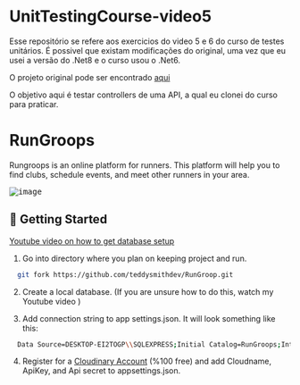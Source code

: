 <h1>UnitTestingCourse-video5</h1>

Esse repositório se refere aos exercicios do video 5 e 6 do curso de testes unitários.
É possivel que existam modificações do original, uma vez que eu usei a versão do .Net8 e o curso usou o .Net6.

O projeto original pode ser encontrado <a href = "https://github.com/teddysmithdev/RunGroop">aqui</a>

O objetivo aqui é testar controllers de uma API, a qual eu clonei do curso para praticar.

# RunGroops

Rungroops is an online platform for runners. This platform will help you to find clubs, schedule events, and meet other runners in your area. 

<kbd>![image](https://user-images.githubusercontent.com/65626254/173340999-a994fe15-b182-4692-8708-e74321ea55ac.png)</kbd>


## 🏃 Getting Started
[Youtube video on how to get database setup](https://www.youtube.com/watch?v=af_tK9LUiX0)

1. Go into directory where you plan on keeping project and run.

```bash
  git fork https://github.com/teddysmithdev/RunGroop.git
```

2. Create a local database. (If you are unsure how to do this, watch my Youtube video )


3. Add connection string to app settings.json. It will look something like this:
```bash
  Data Source=DESKTOP-EI2TOGP\\SQLEXPRESS;Initial Catalog=RunGroops;Integrated Security=True;Connect Timeout=30;Encrypt=False;TrustServerCertificate=False;ApplicationIntent=ReadWrite;MultiSubnetFailover=False
```
4. Register for a [Cloudinary Account](https://cloudinary.com/users/register/free) (%100 free) and add Cloudname, ApiKey, and Api secret to appsettings.json.
